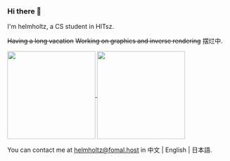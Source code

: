 ### Hi there 👋

I'm helmholtz, a CS student in HITsz.

~~Having a long vacation~~ ~~Working on graphics and inverse rendering~~ 摆烂中.

<a href="https://github.com/anuraghazra/github-readme-stats">
  <img height=200 align="center" src="https://github-readme-stats.vercel.app/api?username=lcp29" />
</a>
<a href="https://github.com/anuraghazra/convoychat">
  <img height=200 align="center" src="https://github-readme-stats.vercel.app/api/top-langs?username=lcp29&layout=compact&langs_count=8&card_width=320" />
</a>

You can contact me at <a href="helmholtz@fomal.host">helmholtz@fomal.host</a> in 中文 | English | 日本語.

<!--
**lcp29/lcp29** is a ✨ _special_ ✨ repository because its `README.md` (this file) appears on your GitHub profile.

Here are some ideas to get you started:

- 🔭 I’m currently working on ...
- 🌱 I’m currently learning ...
- 👯 I’m looking to collaborate on ...
- 🤔 I’m looking for help with ...
- 💬 Ask me about ...
- 📫 How to reach me: ...
- 😄 Pronouns: ...
- ⚡ Fun fact: ...
-->
